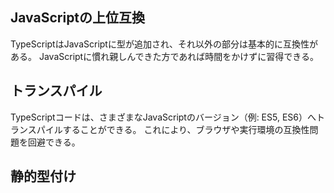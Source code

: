 ## JavaScriptの上位互換
TypeScriptはJavaScriptに型が追加され、それ以外の部分は基本的に互換性がある。
JavaScriptに慣れ親しんできた方であれば時間をかけずに習得できる。

## トランスパイル
TypeScriptコードは、さまざまなJavaScriptのバージョン（例: ES5, ES6）へトランスパイルすることができる。
これにより、ブラウザや実行環境の互換性問題を回避できる。

## 静的型付け
